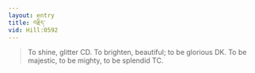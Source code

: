 ```yaml
---
layout: entry
title: བརྗིད་
vid: Hill:0592
---
```

> To shine, glitter CD\. To brighten, beautiful; to be glorious DK\. To be majestic, to be mighty, to be splendid TC\.


